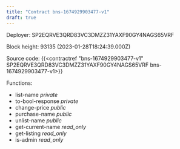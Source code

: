 ```yaml
---
title: "Contract bns-1674929903477-v1"
draft: true
---
```

Deployer: SP2EQRVE3QRD83VC3DMZZ31YAXF90GY4NAGS65VRF


 



Block height: 93135 (2023-01-28T18:24:39.000Z)

Source code: {{<contractref "bns-1674929903477-v1" SP2EQRVE3QRD83VC3DMZZ31YAXF90GY4NAGS65VRF bns-1674929903477-v1>}}

Functions:

* list-name _private_
* to-bool-response _private_
* change-price _public_
* purchase-name _public_
* unlist-name _public_
* get-current-name _read_only_
* get-listing _read_only_
* is-admin _read_only_
